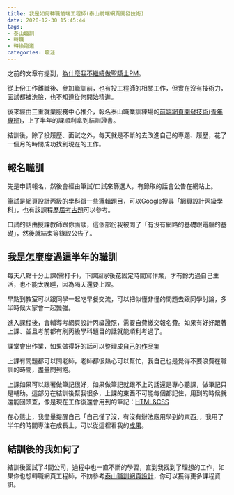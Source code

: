```yaml
---
title: 我是如何轉職前端工程師(泰山前端網頁開發技術)
date: 2020-12-30 15:45:44
tags:
- 泰山職訓
- 轉職
- 轉換跑道
categories: 職涯
---
```


之前的文章有提到，[為什麼我不繼續做聖騎士PM](https://bolaslien.github.io/blog/2020/08/19/%E7%82%BA%E4%BB%80%E9%BA%BC%E6%88%91%E4%B8%8D%E7%B9%BC%E7%BA%8C%E5%81%9A%E8%81%96%E9%A8%8E%E5%A3%ABPM/)。

從上份工作離職後、參加職訓前，也有投工程師的相關工作，但實在沒有技術力，面試都被洗臉，也不知道從何開始精進。

後來經由三重就業服務中心推介，報名泰山職業訓練場的[前端網頁開發技術(青年專班)](https://wdaweb.github.io/)，上了半年的課順利拿到結訓證書。

結訓後，除了投履歷、面試之外，每天就是不斷的去改進自己的專題、履歷，花了一個月的時間成功找到現在的工作。

<!-- more -->

## 報名職訓

先是申請報名，然後會經由筆試/口試來篩選人，有錄取的話會公告在網站上。

筆試是網頁設計丙級的學科跟一些邏輯題目，可以Google搜尋「網頁設計丙級學科」，也有該課程[歷屆考古題](https://tkyhkm.wda.gov.tw/cp.aspx?n=C7CCFBC3A81035CF&s=D4530250726828B1)可以參考。

口試的話由授課教師跟你面談，這個部份我被問了「有沒有網路的基礎跟電腦的基礎」，然後就結束等錄取公告了。

## 我是怎麼度過這半年的職訓

每天八點十分上課(需打卡)，下課回家後花固定時間寫作業，才有餘力過自己生活，也不能太晚睡，因為隔天還要上課。

早點到教室可以跟同學一起吃早餐交流，可以把似懂非懂的問題去跟同學討論，多半時候大家會一起變強。

進入課程後，會輔導考網頁設計丙級證照，需要自費繳交報名費。如果有好好跟著上課、並且考前都有刷丙級學科題目的話就能順利考過了。

課堂會出作業，如果做得好的話可以整理成[自己的作品集](https://bolaslien.github.io/)

上課有問題都可以問老師，老師都很熱心可以幫忙，我自己也是覺得不要浪費在職訓的時間，盡量問到飽。

上課如果可以跟著做筆記很好，如果做筆記就跟不上的話還是專心聽課，做筆記只是輔助。這部分在結訓後幫我很多，上課的東西不可能每個都記住，用到的時候就還能回頭查，像是現在工作後還會用到的筆記：[HTML&CSS](https://hackmd.io/dPX1LSUIQEK_g6sMa-YuNg)

在心態上，我盡量提醒自己「自己懂了沒，有沒有辦法應用學到的東西」，我用了半年的時間專注在成長上，可以從這裡看我的[成果](https://bolaslien.github.io/)。

## 結訓後的我如何了

結訓後面試了4間公司，過程中也一直不斷的學習，直到我找到了理想的工作，如果你也想轉職網頁工程師，不妨參考[泰山職訓網頁設計](https://wdaweb.github.io/)，你可以獲得更多課程資訊。